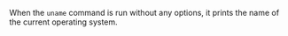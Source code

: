 
When the `uname` command is run without any options, it prints the name of the current operating system.

